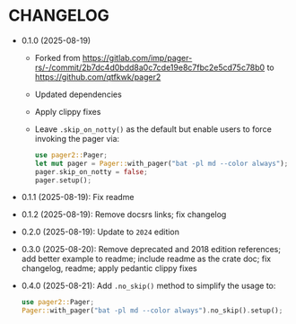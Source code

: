 # CHANGELOG

* 0.1.0 (2025-08-19)
    * Forked from <https://gitlab.com/imp/pager-rs/-/commit/2b7dc4d0bdd8a0c7cde19e8c7fbc2e5cd75c78b0> to <https://github.com/qtfkwk/pager2>
    * Updated dependencies
    * Apply clippy fixes
    * Leave `.skip_on_notty()` as the default but enable users to force invoking the pager via:

        ```rust
        use pager2::Pager;
        let mut pager = Pager::with_pager("bat -pl md --color always");
        pager.skip_on_notty = false;
        pager.setup();
        ```

* 0.1.1 (2025-08-19): Fix readme
* 0.1.2 (2025-08-19): Remove docsrs links; fix changelog
* 0.2.0 (2025-08-19): Update to `2024` edition
* 0.3.0 (2025-08-20): Remove deprecated and 2018 edition references; add better example to readme; include readme as the crate doc; fix changelog, readme; apply pedantic clippy fixes
* 0.4.0 (2025-08-21): Add `.no_skip()` method to simplify the usage to:

    ```rust
    use pager2::Pager;
    Pager::with_pager("bat -pl md --color always").no_skip().setup();
    ```

